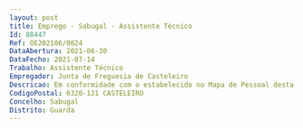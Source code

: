 ```yaml
--- 
layout: post
title: Emprego - Sabugal - Assistente Técnico
Id: 88447
Ref: OE202106/0824
DataAbertura: 2021-06-30
DataFecho: 2021-07-14
Trabalho: Assistente Técnico
Empregador: Junta de Freguesia de Casteleiro
Descricao: Em conformidade com o estabelecido no Mapa de Pessoal desta Freguesia e conforme aviso de abertura (extrato) n.º 12233 2021, publicitado no Diário da República, 2.ª série, n.º 125, de 30 de junho de 2021   Ref.ª H – 1 (um) posto de trabalho de Assistente Técnico – área administrativa 
CodigoPostal: 6320-121 CASTELEIRO
Concelho: Sabugal
Distrito: Guarda
--- 
```

